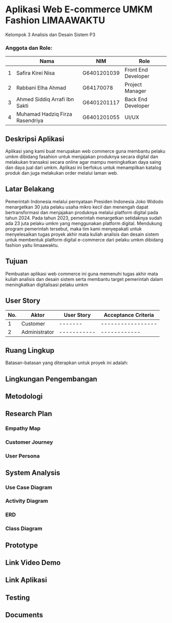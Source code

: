 # Aplikasi Web E-commerce UMKM Fashion LIMAAWAKTU

Kelompok 3 Analisis dan Desain Sistem P3

### Anggota dan Role:
|  | Nama  | NIM | Role |
| - | ------------- | ------------- | -
| 1 | Safira Kirei Nisa  | G6401201039 | Front End Developer |
| 2 | Rabbani Elha Ahmad  | G64170078  | Project Manager |
| 3 | Ahmed Siddiq Arrafi Ibn Sakti  | G6401201117 | Back End Developer |
| 4 | Muhamad Hadziq Firza Rasendriya | G6401201055 | UI/UX |


## Deskripsi Aplikasi
Aplikasi yang kami buat merupakan web commerce guna membantu pelaku umkm dibidang fasahion untuk menjajakan produknya secara digital dan melakukan transaksi secara online agar mampu meningkatkan daya saing dan daya jual dari umkm. Aplikasi ini berfokus untuk menampilkan katalog produk dan juga melakukan order melalui laman web.

## Latar Belakang
Pemerintah Indonesia melalui pernyataan Presiden Indonesia Joko Widodo menargetkan 30 juta pelaku usaha mikro kecil dan menengah dapat bertransformasi dan menjajakan produknya melalui platform digital pada tahun 2024. Pada tahun 2023, pemerintah menargetkan setidaknya sudah ada 23 juta pelaku umkm yang menggunakan platform digital. Mendukung program pemerintah tersebut, maka tim kami menyepakati untuk menyelesaikan tugas proyek akhir mata kuliah analisis dan desain sistem untuk membentuk platform digital e-commerce dari pelaku umkm dibidang fashion yaitu limaawaktu.

## Tujuan
Pembuatan aplikasi web commerce ini guna memenuhi tugas akhir mata kuliah analisis dan desain sistem serta membantu target pemerintah dalam meningkatkan digitalisasi pelaku umkm

## User Story
| No. | Aktor | User Story | Acceptance Criteria |
| - | ------------- | ------------- | -
| 1 | Customer | ------- | ----------------- |
| 2 | Administrator | ----------- | ------------ |

## Ruang Lingkup
Batasan-batasan yang diterapkan untuk proyek ini adalah:

## Lingkungan Pengembangan

## Metodologi

## Research Plan
### Empathy Map
### Customer Journey
### User Persona

## System Analysis
### Use Case Diagram
### Activity Diagram
### ERD
### Class Diagram

## Prototype

## Link Video Demo

## Link Aplikasi

## Testing

## Documents
